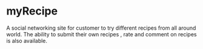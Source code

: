 # myRecipe
A social networking site for customer to try different recipes from all around world.
The ability to submit their own recipes , rate and comment on recipes is also available.
